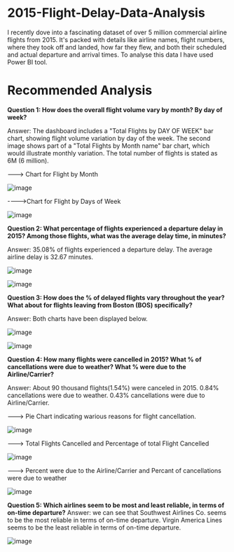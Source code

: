 # 2015-Flight-Delay-Data-Analysis

I recently dove into a fascinating dataset of over 5 million commercial airline flights from 2015. It's packed with details like airline names, flight numbers, where they took off and landed, how far they flew, and both their scheduled and actual departure and arrival times. To analyse this data I have used Power BI tool.

# Recommended Analysis
**Question 1: How does the overall flight volume vary by month? By day of week?**

Answer: The dashboard includes a "Total Flights by DAY OF WEEK" bar chart, showing flight volume variation by day of the week. The second image shows part of a "Total Flights by Month name" bar chart, which would illustrate monthly variation. The total number of flights is stated as 6M (6 million).

---> Chart for Flight by Month

![image](https://github.com/user-attachments/assets/3ec0092e-5018-45c1-864d-cea443047c59)

---->Chart for Flight by Days of Week

![image](https://github.com/user-attachments/assets/df4cb367-8783-47f7-b8d4-79c1eff4613e)

**Question 2: What percentage of flights experienced a departure delay in 2015? Among those flights, what was the average delay time, in minutes?**

Answer: 35.08% of flights experienced a departure delay. The average airline delay is 32.67 minutes. 

![image](https://github.com/user-attachments/assets/135c1099-644d-4f8a-849d-0b4e9287b7c1)

![image](https://github.com/user-attachments/assets/40dce572-0818-4257-8685-5e12415fe0e9)

**Question 3: How does the % of delayed flights vary throughout the year? What about for flights leaving from Boston (BOS) specifically?**

Answer: Both charts have been displayed below.

![image](https://github.com/user-attachments/assets/5c35f3f1-a5f1-4e82-81e3-692931a0e13f)


![image](https://github.com/user-attachments/assets/6d342d29-9f9a-487c-b8f9-a2024547a8d2)

**Question 4: How many flights were cancelled in 2015? What % of cancellations were due to weather? What % were due to the Airline/Carrier?**  

Answer: About 90 thousand flights(1.54%) were canceled in 2015. 0.84% cancellations were due to weather. 0.43% cancellations were due to Airline/Carrier.

---> Pie Chart indicating warious reasons for flight cancellation.

![image](https://github.com/user-attachments/assets/e8f84d16-a1cf-4d69-9ba9-48ef01aa0acc)

---> Total Flights Cancelled and Percentage of total Flight Cancelled

![image](https://github.com/user-attachments/assets/94c38283-ab1b-4557-b037-175c4111f68c)

---> Percent were due to the Airline/Carrier and Percant of cancellations were due to weather

![image](https://github.com/user-attachments/assets/3a2a3fda-ea00-491d-8761-90dafa2fd147)


**Question 5: Which airlines seem to be most and least reliable, in terms of on-time departure?**
Answer: we can see that Southwest Airlines Co. seems to be the most reliable in terms of on-time departure. Virgin America Lines seems to be the least reliable in terms of on-time departure.

![image](https://github.com/user-attachments/assets/5cf5542f-cac4-4bd2-b066-4e8312989f3b)

